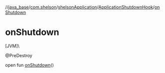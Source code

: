 //[java_base](../../../../index.md)/[com.shelson](../../index.md)/[shelsonApplication](../index.md)/[ApplicationShutdownHook](index.md)/[onShutdown](on-shutdown.md)

# onShutdown

[JVM]\

@PreDestroy

open fun [onShutdown](on-shutdown.md)()
